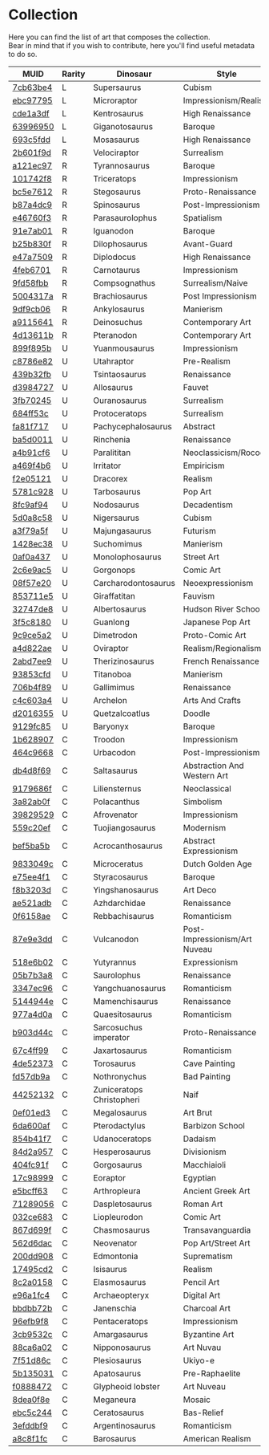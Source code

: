 # Collection
Here you can find the list of art that composes the collection.  
Bear in mind that if you wish to contribute, here you'll find useful metadata to do so.

| MUID                 | Rarity | Dinosaur                  | Style                         | Quantity | Generations | Status    |
|----------------------|--------|---------------------------|-------------------------------|----------|-------------|-----------|
| [7cb63be4][00000000] | L      | Supersaurus               | Cubism                        | 1        |             | none      |
| [ebc97795][00000000] | L      | Microraptor               | Impressionism/Realism         | 1        |             | none      |
| [cde1a3df][00000000] | L      | Kentrosaurus              | High Renaissance              | 1        |             | none      |
| [63996950][00000000] | L      | Giganotosaurus            | Baroque                       | 1        |             | none      |
| [693c5fdd][00000000] | L      | Mosasaurus                | High Renaissance              | 1        |             | none      |
| [2b601f9d][00000000] | R      | Velociraptor              | Surrealism                    | 3        |             | none      |
| [a121ec97][a121ec97] | R      | Tyrannosaurus             | Baroque                       | 3        | 30          | raw       |
| [101742f8][00000000] | R      | Triceratops               | Impressionism                 | 3        |             | none      |
| [bc5e7612][00000000] | R      | Stegosaurus               | Proto-Renaissance             | 3        |             | none      |
| [b87a4dc9][00000000] | R      | Spinosaurus               | Post-Impressionism            | 3        |             | none      |
| [e46760f3][00000000] | R      | Parasaurolophus           | Spatialism                    | 3        |             | none      |
| [91e7ab01][00000000] | R      | Iguanodon                 | Baroque                       | 3        |             | none      |
| [b25b830f][00000000] | R      | Dilophosaurus             | Avant-Guard                   | 3        |             | none      |
| [e47a7509][00000000] | R      | Diplodocus                | High Renaissance              | 3        |             | none      |
| [4feb6701][4feb6701] | R      | Carnotaurus               | Impressionism                 | 3        | 12          | raw       |
| [9fd58fbb][00000000] | R      | Compsognathus             | Surrealism/Naive              | 3        |             | none      |
| [5004317a][00000000] | R      | Brachiosaurus             | Post Impressionism            | 3        |             | none      |
| [9df9cb06][00000000] | R      | Ankylosaurus              | Manierism                     | 3        |             | none      |
| [a9115641][00000000] | R      | Deinosuchus               | Contemporary Art              | 3        |             | none      |
| [4d13611b][00000000] | R      | Pteranodon                | Contemporary Art              | 3        |             | none      |
| [899f895b][899f895b] | U      | Yuanmousaurus             | Impressionism                 | 5        | 5           | raw       |
| [c8786e82][c8786e82] | U      | Utahraptor                | Pre-Realism                   | 5        | 6           | raw       |
| [439b32fb][439b32fb] | U      | Tsintaosaurus             | Renaissance                   | 5        | 16          | raw       |
| [d3984727][d3984727] | U      | Allosaurus                | Fauvet                        | 5        | 2           | raw       |
| [3fb70245][3fb70245] | U      | Ouranosaurus              | Surrealism                    | 5        | 18          | raw       |
| [684ff53c][684ff53c] | U      | Protoceratops             | Surrealism                    | 5        | 24          | raw       |
| [fa81f717][fa81f717] | U      | Pachycephalosaurus        | Abstract                      | 5        | 13          | raw       |
| [ba5d0011][ba5d0011] | U      | Rinchenia                 | Renaissance                   | 5        | 12          | raw       |
| [a4b91cf6][a4b91cf6] | U      | Paralititan               | Neoclassicism/Rococo          | 5        | 6           | raw       |
| [a469f4b6][a469f4b6] | U      | Irritator                 | Empiricism                    | 5        | 12          | raw       |
| [f2e05121][f2e05121] | U      | Dracorex                  | Realism                       | 5        | 14          | raw       |
| [5781c928][5781c928] | U      | Tarbosaurus               | Pop Art                       | 5        | 11          | raw       |
| [8fc9af94][8fc9af94] | U      | Nodosaurus                | Decadentism                   | 5        | 14          | raw       |
| [5d0a8c58][5d0a8c58] | U      | Nigersaurus               | Cubism                        | 5        | 5           | raw       |
| [a3f79a5f][a3f79a5f] | U      | Majungasaurus             | Futurism                      | 5        | 10          | raw       |
| [1428ec38][1428ec38] | U      | Suchomimus                | Manierism                     | 5        | 5           | raw       |
| [0af0a437][0af0a437] | U      | Monolophosaurus           | Street Art                    | 5        | 3           | raw       |
| [2c6e9ac5][2c6e9ac5] | U      | Gorgonops                 | Comic Art                     | 5        | 22          | raw       |
| [08f57e20][08f57e20] | U      | Carcharodontosaurus       | Neoexpressionism              | 5        | 10          | raw       |
| [853711e5][853711e5] | U      | Giraffatitan              | Fauvism                       | 5        | 12          | raw       |
| [32747de8][32747de8] | U      | Albertosaurus             | Hudson River School           | 5        | 6           | raw       |
| [3f5c8180][3f5c8180] | U      | Guanlong                  | Japanese Pop Art              | 5        | 14          | raw       |
| [9c9ce5a2][9c9ce5a2] | U      | Dimetrodon                | Proto-Comic Art               | 5        | 12          | raw       |
| [a4d822ae][a4d822ae] | U      | Oviraptor                 | Realism/Regionalism           | 5        | 1           | raw       |
| [2abd7ee9][2abd7ee9] | U      | Therizinosaurus           | French Renaissance            | 5        | 12          | raw       |
| [93853cfd][93853cfd] | U      | Titanoboa                 | Manierism                     | 5        | 10          | raw       |
| [706b4f89][706b4f89] | U      | Gallimimus                | Renaissance                   | 5        | 18          | raw       |
| [c4c603a4][c4c603a4] | U      | Archelon                  | Arts And Crafts               | 5        | 13          | raw       |
| [d2016355][d2016355] | U      | Quetzalcoatlus            | Doodle                        | 5        | 10          | raw       |
| [9129fc85][9129fc85] | U      | Baryonyx                  | Baroque                       | 5        | 13          | raw       |
| [1b628907][1b628907] | C      | Troodon                   | Impressionism                 | 10       | 2           | raw       |
| [464c9668][464c9668] | C      | Urbacodon                 | Post-Impressionism            | 10       | 5           | raw       |
| [db4d8f69][db4d8f69] | C      | Saltasaurus               | Abstraction And Western Art   | 10       | 1           | raw       |
| [9179686f][9179686f] | C      | Liliensternus             | Neoclassical                  | 10       | 4           | raw       |
| [3a82ab0f][3a82ab0f] | C      | Polacanthus               | Simbolism                     | 10       | 10          | raw       |
| [39829529][39829529] | C      | Afrovenator               | Impressionism                 | 10       | 4           | raw       |
| [559c20ef][559c20ef] | C      | Tuojiangosaurus           | Modernism                     | 10       | 1           | raw       |
| [bef5ba5b][bef5ba5b] | C      | Acrocanthosaurus          | Abstract Expressionism        | 10       | 4           | raw       |
| [9833049c][9833049c] | C      | Microceratus              | Dutch Golden Age              | 10       | 5           | raw       |
| [e75ee4f1][e75ee4f1] | C      | Styracosaurus             | Baroque                       | 10       | 4           | raw       |
| [f8b3203d][f8b3203d] | C      | Yingshanosaurus           | Art Deco                      | 10       | 4           | raw       |
| [ae521adb][ae521adb] | C      | Azhdarchidae              | Renaissance                   | 10       | 7           | raw       |
| [0f6158ae][0f6158ae] | C      | Rebbachisaurus            | Romanticism                   | 10       | 16          | raw       |
| [87e9e3dd][87e9e3dd] | C      | Vulcanodon                | Post-Impressionism/Art Nuveau | 10       | 2           | raw       |
| [518e6b02][518e6b02] | C      | Yutyrannus                | Expressionism                 | 10       | 2           | raw       |
| [05b7b3a8][05b7b3a8] | C      | Saurolophus               | Renaissance                   | 10       | 5           | raw       |
| [3347ec96][3347ec96] | C      | Yangchuanosaurus          | Romanticism                   | 10       | 3           | raw       |
| [5144944e][5144944e] | C      | Mamenchisaurus            | Renaissance                   | 10       | 3           | raw       |
| [977a4d0a][977a4d0a] | C      | Quaesitosaurus            | Romanticism                   | 10       | 2           | raw       |
| [b903d44c][b903d44c] | C      | Sarcosuchus imperator     | Proto-Renaissance             | 10       | 2           | raw       |
| [67c4ff99][67c4ff99] | C      | Jaxartosaurus             | Romanticism                   | 10       | 6           | raw       |
| [4de52373][4de52373] | C      | Torosaurus                | Cave Painting                 | 10       | 4           | raw       |
| [fd57db9a][fd57db9a] | C      | Nothronychus              | Bad Painting                  | 10       | 2           | raw       |
| [44252132][44252132] | C      | Zuniceratops Christopheri | Naif                          | 10       | 3           | raw       |
| [0ef01ed3][0ef01ed3] | C      | Megalosaurus              | Art Brut                      | 10       | 4           | raw       |
| [6da600af][6da600af] | C      | Pterodactylus             | Barbizon School               | 10       | 3           | raw       |
| [854b41f7][854b41f7] | C      | Udanoceratops             | Dadaism                       | 10       | 6           | raw       |
| [84d2a957][84d2a957] | C      | Hesperosaurus             | Divisionism                   | 10       | 1           | raw       |
| [404fc91f][404fc91f] | C      | Gorgosaurus               | Macchiaioli                   | 10       | 1           | raw       |
| [17c98999][17c98999] | C      | Eoraptor                  | Egyptian                      | 10       | 5           | raw       |
| [e5bcff63][e5bcff63] | C      | Arthropleura              | Ancient Greek Art             | 10       | 5           | raw       |
| [71289056][71289056] | C      | Daspletosaurus            | Roman Art                     | 10       | 5           | raw       |
| [032ce683][032ce683] | C      | Liopleurodon              | Comic Art                     | 10       | 2           | raw       |
| [867d699f][867d699f] | C      | Chasmosaurus              | Transavanguardia              | 10       | 4           | raw       |
| [562d6dac][562d6dac] | C      | Neovenator                | Pop Art/Street Art            | 10       | 2           | raw       |
| [200dd908][200dd908] | C      | Edmontonia                | Suprematism                   | 10       | 3           | raw       |
| [17495cd2][17495cd2] | C      | Isisaurus                 | Realism                       | 10       | 2           | raw       |
| [8c2a0158][8c2a0158] | C      | Elasmosaurus              | Pencil Art                    | 10       | 11          | raw       |
| [e96a1fc4][e96a1fc4] | C      | Archaeopteryx             | Digital Art                   | 10       | 17          | pure      |
| [bbdbb72b][bbdbb72b] | C      | Janenschia                | Charcoal Art                  | 10       | 2           | raw       |
| [96efb9f8][96efb9f8] | C      | Pentaceratops             | Impressionism                 | 10       | 3           | raw       |
| [3cb9532c][3cb9532c] | C      | Amargasaurus              | Byzantine Art                 | 10       | 9           | raw       |
| [88ca6a02][88ca6a02] | C      | Nipponosaurus             | Art Nuvau                     | 10       | 3           | raw       |
| [7f51d86c][7f51d86c] | C      | Plesiosaurus              | Ukiyo-e                       | 10       | 3           | raw       |
| [5b135031][5b135031] | C      | Apatosaurus               | Pre-Raphaelite                | 10       | 1           | raw       |
| [f0888472][f0888472] | C      | Glypheoid lobster         | Art Nuveau                    | 10       | 4           | raw       |
| [8dea0f8e][8dea0f8e] | C      | Meganeura                 | Mosaic                        | 10       | 1           | raw       |
| [ebc5c244][ebc5c244] | C      | Ceratosaurus              | Bas-Relief                    | 10       | 5           | raw       |
| [3efddbf9][3efddbf9] | C      | Argentinosaurus           | Romanticism                   | 10       | 5           | raw       |
| [a8c8f1fc][a8c8f1fc] | C      | Barosaurus                | American Realism              | 10       | 3           | raw       |

[00000000]: https://github.com/molivair/dinos/tree/main/
[a121ec97]: https://github.com/molivair/dinos/tree/main/raw/a121ec97
[4feb6701]: https://github.com/molivair/dinos/tree/main/raw/4feb6701
[899f895b]: https://github.com/molivair/dinos/tree/main/raw/899f895b
[c8786e82]: https://github.com/molivair/dinos/tree/main/raw/c8786e82
[439b32fb]: https://github.com/molivair/dinos/tree/main/raw/439b32fb
[d3984727]: https://github.com/molivair/dinos/tree/main/raw/d3984727
[3fb70245]: https://github.com/molivair/dinos/tree/main/raw/3fb70245
[684ff53c]: https://github.com/molivair/dinos/tree/main/raw/684ff53c
[fa81f717]: https://github.com/molivair/dinos/tree/main/raw/fa81f717
[ba5d0011]: https://github.com/molivair/dinos/tree/main/raw/ba5d0011
[a4b91cf6]: https://github.com/molivair/dinos/tree/main/raw/a4b91cf6
[a469f4b6]: https://github.com/molivair/dinos/tree/main/raw/a469f4b6
[f2e05121]: https://github.com/molivair/dinos/tree/main/raw/f2e05121
[5781c928]: https://github.com/molivair/dinos/tree/main/raw/5781c928
[8fc9af94]: https://github.com/molivair/dinos/tree/main/raw/8fc9af94
[5d0a8c58]: https://github.com/molivair/dinos/tree/main/raw/5d0a8c58
[a3f79a5f]: https://github.com/molivair/dinos/tree/main/raw/a3f79a5f
[1428ec38]: https://github.com/molivair/dinos/tree/main/raw/1428ec38
[0af0a437]: https://github.com/molivair/dinos/tree/main/raw/0af0a437
[2c6e9ac5]: https://github.com/molivair/dinos/tree/main/raw/2c6e9ac5
[08f57e20]: https://github.com/molivair/dinos/tree/main/raw/08f57e20
[853711e5]: https://github.com/molivair/dinos/tree/main/raw/853711e5
[32747de8]: https://github.com/molivair/dinos/tree/main/raw/32747de8
[3f5c8180]: https://github.com/molivair/dinos/tree/main/raw/3f5c8180
[9c9ce5a2]: https://github.com/molivair/dinos/tree/main/raw/9c9ce5a2
[a4d822ae]: https://github.com/molivair/dinos/tree/main/raw/a4d822ae
[2abd7ee9]: https://github.com/molivair/dinos/tree/main/raw/2abd7ee9
[93853cfd]: https://github.com/molivair/dinos/tree/main/raw/93853cfd
[706b4f89]: https://github.com/molivair/dinos/tree/main/raw/706b4f89
[c4c603a4]: https://github.com/molivair/dinos/tree/main/raw/c4c603a4
[d2016355]: https://github.com/molivair/dinos/tree/main/raw/d2016355
[9129fc85]: https://github.com/molivair/dinos/tree/main/raw/9129fc85
[1b628907]: https://github.com/molivair/dinos/tree/main/raw/1b628907
[464c9668]: https://github.com/molivair/dinos/tree/main/raw/464c9668
[db4d8f69]: https://github.com/molivair/dinos/tree/main/raw/db4d8f69
[9179686f]: https://github.com/molivair/dinos/tree/main/raw/9179686f
[3a82ab0f]: https://github.com/molivair/dinos/tree/main/raw/3a82ab0f
[39829529]: https://github.com/molivair/dinos/tree/main/raw/39829529
[559c20ef]: https://github.com/molivair/dinos/tree/main/raw/559c20ef
[bef5ba5b]: https://github.com/molivair/dinos/tree/main/raw/bef5ba5b
[9833049c]: https://github.com/molivair/dinos/tree/main/raw/9833049c
[e75ee4f1]: https://github.com/molivair/dinos/tree/main/raw/e75ee4f1
[f8b3203d]: https://github.com/molivair/dinos/tree/main/raw/f8b3203d
[ae521adb]: https://github.com/molivair/dinos/tree/main/raw/ae521adb
[0f6158ae]: https://github.com/molivair/dinos/tree/main/raw/0f6158ae
[87e9e3dd]: https://github.com/molivair/dinos/tree/main/raw/87e9e3dd
[518e6b02]: https://github.com/molivair/dinos/tree/main/raw/518e6b02
[05b7b3a8]: https://github.com/molivair/dinos/tree/main/raw/05b7b3a8
[3347ec96]: https://github.com/molivair/dinos/tree/main/raw/3347ec96
[5144944e]: https://github.com/molivair/dinos/tree/main/raw/5144944e
[977a4d0a]: https://github.com/molivair/dinos/tree/main/raw/977a4d0a
[b903d44c]: https://github.com/molivair/dinos/tree/main/raw/b903d44c
[67c4ff99]: https://github.com/molivair/dinos/tree/main/raw/67c4ff99
[4de52373]: https://github.com/molivair/dinos/tree/main/raw/4de52373
[fd57db9a]: https://github.com/molivair/dinos/tree/main/raw/fd57db9a
[44252132]: https://github.com/molivair/dinos/tree/main/raw/44252132
[0ef01ed3]: https://github.com/molivair/dinos/tree/main/raw/0ef01ed3
[6da600af]: https://github.com/molivair/dinos/tree/main/raw/6da600af
[854b41f7]: https://github.com/molivair/dinos/tree/main/raw/854b41f7
[84d2a957]: https://github.com/molivair/dinos/tree/main/raw/84d2a957
[404fc91f]: https://github.com/molivair/dinos/tree/main/raw/404fc91f
[17c98999]: https://github.com/molivair/dinos/tree/main/raw/17c98999
[e5bcff63]: https://github.com/molivair/dinos/tree/main/raw/e5bcff63
[71289056]: https://github.com/molivair/dinos/tree/main/raw/71289056
[032ce683]: https://github.com/molivair/dinos/tree/main/raw/032ce683
[867d699f]: https://github.com/molivair/dinos/tree/main/raw/867d699f
[562d6dac]: https://github.com/molivair/dinos/tree/main/raw/562d6dac
[200dd908]: https://github.com/molivair/dinos/tree/main/raw/200dd908
[17495cd2]: https://github.com/molivair/dinos/tree/main/raw/17495cd2
[8c2a0158]: https://github.com/molivair/dinos/tree/main/raw/8c2a0158
[e96a1fc4]: https://github.com/molivair/dinos/tree/main/pure/e96a1fc4
[bbdbb72b]: https://github.com/molivair/dinos/tree/main/raw/bbdbb72b
[96efb9f8]: https://github.com/molivair/dinos/tree/main/raw/96efb9f8
[3cb9532c]: https://github.com/molivair/dinos/tree/main/raw/3cb9532c
[88ca6a02]: https://github.com/molivair/dinos/tree/main/raw/88ca6a02
[7f51d86c]: https://github.com/molivair/dinos/tree/main/raw/7f51d86c
[5b135031]: https://github.com/molivair/dinos/tree/main/raw/5b135031
[f0888472]: https://github.com/molivair/dinos/tree/main/raw/f0888472
[8dea0f8e]: https://github.com/molivair/dinos/tree/main/raw/8dea0f8e
[ebc5c244]: https://github.com/molivair/dinos/tree/main/raw/ebc5c244
[3efddbf9]: https://github.com/molivair/dinos/tree/main/raw/3efddbf9
[a8c8f1fc]: https://github.com/molivair/dinos/tree/main/raw/a8c8f1fc